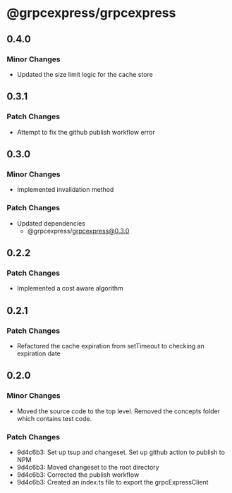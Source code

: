 # @grpcexpress/grpcexpress

## 0.4.0

### Minor Changes

- Updated the size limit logic for the cache store

## 0.3.1

### Patch Changes

- Attempt to fix the github publish workflow error

## 0.3.0

### Minor Changes

- Implemented invalidation method

### Patch Changes

- Updated dependencies
  - @grpcexpress/grpcexpress@0.3.0

## 0.2.2

### Patch Changes

- Implemented a cost aware algorithm

## 0.2.1

### Patch Changes

- Refactored the cache expiration from setTimeout to checking an expiration date

## 0.2.0

### Minor Changes

- Moved the source code to the top level. Removed the concepts folder which contains test code.

### Patch Changes

- 9d4c6b3: Set up tsup and changeset. Set up github action to publish to NPM
- 9d4c6b3: Moved changeset to the root directory
- 9d4c6b3: Corrected the publish workflow
- 9d4c6b3: Created an index.ts file to export the grpcExpressClient

